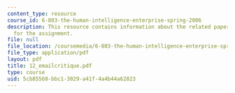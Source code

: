 ```yaml
---
content_type: resource
course_id: 6-803-the-human-intelligence-enterprise-spring-2006
description: This resource contains information about the related paper and the guidelines
  for the assignment.
file: null
file_location: /coursemedia/6-803-the-human-intelligence-enterprise-spring-2006/5cb85568bbc13029a41f4a4b44a62823_12_emailcritique.pdf
file_type: application/pdf
layout: pdf
title: 12_emailcritique.pdf
type: course
uid: 5cb85568-bbc1-3029-a41f-4a4b44a62823
---
```

